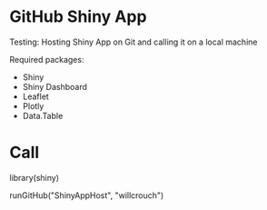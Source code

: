 # GitHub Shiny App
Testing: Hosting Shiny App on Git and calling it on a local machine

Required packages:
* Shiny
* Shiny Dashboard
* Leaflet
* Plotly
* Data.Table

# Call

library(shiny)

runGitHub("ShinyAppHost", "willcrouch")
